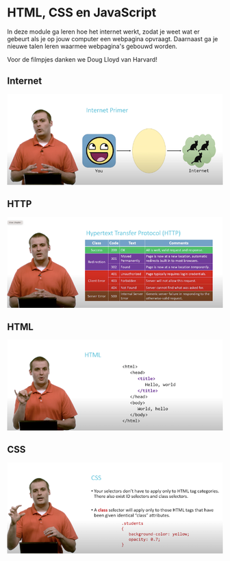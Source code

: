 # HTML, CSS en JavaScript

In deze module ga leren hoe het internet werkt, zodat je weet wat er gebeurt als je op jouw computer een webpagina opvraagt. Daarnaast ga je nieuwe talen leren waarmee webpagina's gebouwd worden.

Voor de filmpjes danken we Doug Lloyd van Harvard!

## Internet

[![Screenshot van filmpje Internet](internet.png)](https://video.cs50.io/04GztBlVo_s)

## HTTP

[![Screenshot van filmpje HTTP](http.png)](https://video.cs50.io/4axL8Gfw2nI)

## HTML

[![Screenshot van filmpje HTML](html.png)](https://video.cs50.io/YK78KhMf7bs)

## CSS

[![Screenshot van filmpje CSS](css.png)](https://video.cs50.io/Ub3FKU21ubk)
